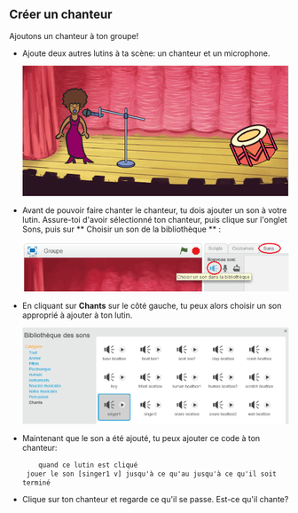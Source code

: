 ## Créer un chanteur

Ajoutons un chanteur à ton groupe!

+ Ajoute deux autres lutins à ta scène: un chanteur et un microphone.
    
    ![captures d'écran](images/band-singer-mic.png)

+ Avant de pouvoir faire chanter le chanteur, tu dois ajouter un son à votre lutin. Assure-toi d'avoir sélectionné ton chanteur, puis clique sur l'onglet Sons, puis sur ** Choisir un son de la bibliothèque ** :
    
    ![captures d'écran](images/band-import-sound.png)

+ En cliquant sur **Chants** sur le côté gauche, tu peux alors choisir un son approprié à ajouter à ton lutin.
    
    ![captures d'écran](images/band-choose-sound.png)

+ Maintenant que le son a été ajouté, tu peux ajouter ce code à ton chanteur:
    
    ```blocks
        quand ce lutin est cliqué 
     jouer le son [singer1 v] jusqu'à ce qu'au jusqu'à ce qu'il soit terminé
    ```

+ Clique sur ton chanteur et regarde ce qu'il se passe. Est-ce qu'il chante?